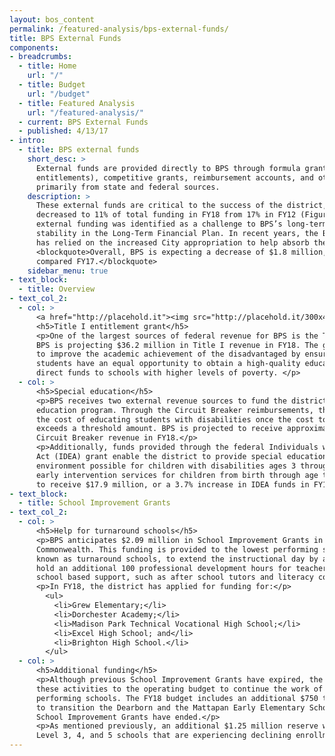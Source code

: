 ```yaml
---
layout: bos_content
permalink: /featured-analysis/bps-external-funds/
title: BPS External Funds
components:
- breadcrumbs:
  - title: Home
    url: "/"
  - title: Budget
    url: "/budget"
  - title: Featured Analysis
    url: "/featured-analysis/"
  - current: BPS External Funds
  - published: 4/13/17
- intro:
  - title: BPS external funds
    short_desc: >
      External funds are provided directly to BPS through formula grants (called 
      entitlements), competitive grants, reimbursement accounts, and other grants, 
      primarily from state and federal sources. 
    description: >
      These external funds are critical to the success of the district, but have 
      decreased to 11% of total funding in FY18 from 17% in FY12 (Figure 3). Decreased 
      external funding was identified as a challenge to BPS’s long-term financial 
      stability in the Long-Term Financial Plan. In recent years, the BPS budget 
      has relied on the increased City appropriation to help absorb these decreases. 
      <blockquote>Overall, BPS is expecting a decrease of $1.8 million, or 1.4%, 
      compared FY17.</blockquote>
    sidebar_menu: true    
- text_block:
  - title: Overview
- text_col_2:
  - col: >
      <a href="http://placehold.it"><img src="http://placehold.it/300x400"></a>
      <h5>Title I entitlement grant</h5>
      <p>One of the largest sources of federal revenue for BPS is the Title I entitlement grant. 
      BPS is projecting $36.2 million in Title I revenue in FY18. The grant’s purpose is 
      to improve the academic achievement of the disadvantaged by ensuring that that all 
      students have an equal opportunity to obtain a high-quality education. The grant provides 
      direct funds to schools with higher levels of poverty. </p>
  - col: >
      <h5>Special education</h5>
      <p>BPS receives two external revenue sources to fund the district’s comprehensive special 
      education program. Through the Circuit Breaker reimbursements, the Commonwealth shares 
      the cost of educating students with disabilities once the cost to educate those students 
      exceeds a threshold amount. BPS is projected to receive approximately $15 million in 
      Circuit Breaker revenue in FY18.</p>
      <p>Additionally, funds provided through the federal Individuals with Disabilities Education 
      Act (IDEA) grant enable the district to provide special education in the least restrictive 
      environment possible for children with disabilities ages 3 through 21, and to provide 
      early intervention services for children from birth through age two. BPS is projecting 
      to receive $17.9 million, or a 3.7% increase in IDEA funds in FY18. </p>
- text_block:
  - title: School Improvement Grants
- text_col_2:
  - col: >
      <h5>Help for turnaround schools</h5>
      <p>BPS anticipates $2.09 million in School Improvement Grants in FY18 from the 
      Commonwealth. This funding is provided to the lowest performing schools in BPS, also 
      known as turnaround schools, to extend the instructional day by at least 30 minutes, 
      hold an additional 100 professional development hours for teachers, and provide other 
      school based support, such as after school tutors and literacy coaches.</p>
      <p>In FY18, the district has applied for funding for:</p>
        <ul>
          <li>Grew Elementary;</li>
          <li>Dorchester Academy;</li>
          <li>Madison Park Technical Vocational High School;</li>
          <li>Excel High School; and</li>
          <li>Brighton High School.</li>
        </ul>  
  - col: >
      <h5>Additional funding</h5>
      <p>Although previous School Improvement Grants have expired, the district has shifted 
      these activities to the operating budget to continue the work of turning around low 
      performing schools. The FY18 budget includes an additional $750 thousand in funding 
      to transition the Dearborn and the Mattapan Early Elementary School where previous 
      School Improvement Grants have ended.</p>
      <p>As mentioned previously, an additional $1.25 million reserve will be set up for 
      Level 3, 4, and 5 schools that are experiencing declining enrollment.</p>
---
```


